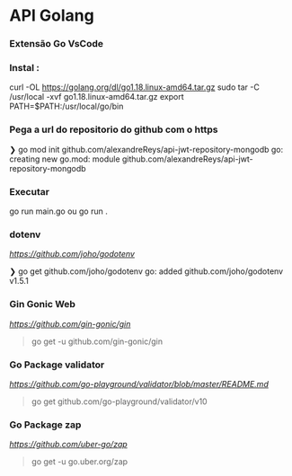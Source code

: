 # API Golang

### Extensão Go VsCode

### Instal :

curl -OL https://golang.org/dl/go1.18.linux-amd64.tar.gz
sudo tar -C /usr/local -xvf go1.18.linux-amd64.tar.gz
export PATH=$PATH:/usr/local/go/bin

### Pega a url do repositorio do github com o https

❯ go mod init github.com/alexandreReys/api-jwt-repository-mongodb
go: creating new go.mod: module github.com/alexandreReys/api-jwt-repository-mongodb

### Executar

go run main.go ou
go run .

### dotenv

*https://github.com/joho/godotenv*

❯ go get github.com/joho/godotenv
go: added github.com/joho/godotenv v1.5.1

### Gin Gonic Web

*https://github.com/gin-gonic/gin*

> go get -u github.com/gin-gonic/gin

### Go Package validator

*https://github.com/go-playground/validator/blob/master/README.md*

> go get github.com/go-playground/validator/v10

### Go Package zap

*https://github.com/uber-go/zap*

> go get -u go.uber.org/zap
